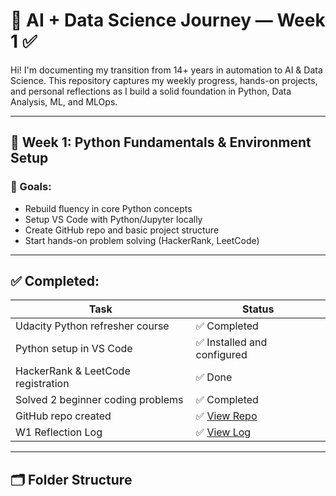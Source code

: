 # 🧠 AI + Data Science Journey — Week 1 ✅

Hi! I'm documenting my transition from 14+ years in automation to AI & Data Science. This repository captures my weekly progress, hands-on projects, and personal reflections as I build a solid foundation in Python, Data Analysis, ML, and MLOps.

---

## 📅 Week 1: Python Fundamentals & Environment Setup

### 🎯 Goals:
- Rebuild fluency in core Python concepts
- Setup VS Code with Python/Jupyter locally
- Create GitHub repo and basic project structure
- Start hands-on problem solving (HackerRank, LeetCode)

---

## ✅ Completed:

| Task | Status |
|------|--------|
| Udacity Python refresher course | ✅ Completed |
| Python setup in VS Code | ✅ Installed and configured |
| HackerRank & LeetCode registration | ✅ Done |
| Solved 2 beginner coding problems | ✅ Completed |
| GitHub repo created | ✅ [View Repo](https://github.com/rjayendr/my-ai-ds-journey) |
| W1 Reflection Log | ✅ [View Log](./W1_Reflection_Log.md) |

---

## 🗂️ Folder Structure

